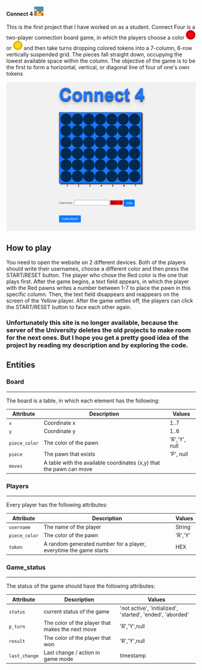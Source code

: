 #### Connect 4 ![alte text](https://github.com/Thanasis-Traitsis/Connect_4/blob/main/img/icon2.png)
This is the first project that I have worked on as a student. Connect Four is a two-player connection board game, in which the players choose a color ![alte text](https://github.com/Thanasis-Traitsis/Connect_4/blob/main/img/RP2.png) or ![alte text](https://github.com/Thanasis-Traitsis/Connect_4/blob/main/img/YP2.png) and then take turns dropping colored tokens into a 7-column, 6-row vertically suspended grid. The pieces fall straight down, occupying the lowest available space within the column. The objective of the game is to be the first to form a horizontal, vertical, or diagonal line of four of one's own tokens

![alte text](https://github.com/Thanasis-Traitsis/Connect_4/blob/main/img/connect_4.png)

## How to play

You need to open the website on 2 different devices. Both of the players should write their usernames, choose a different color and then press the START/RESET button. The player who chose the Red color is the one that plays first. After the game begins, a text field appears, in which the player with the Red pawns writes a number between 1-7 to place the pawn in this specific column. Then, the text field disappears and reappears on the screen of the Yellow player.
After the game settles off, the players can click the START/RESET button to face each other again.

### Unfortunately this site is no longer available, because the server of the University deletes the old projects to make room for the next ones. But I hope you get a pretty good idea of the project by reading my description and by exploring the code.

## Entities

### Board
---------

The board is a table, in which each element has the following:


| Attribute                | Description                                  | Values                              |
| ------------------------ | -------------------------------------------- | ----------------------------------- |
| `x`                      | Coordinate x                                 | 1..7                                |
| `y`                      | Coordinate y                                 | 1..6                                |
| `piece_color`            | The color of the pawn                        | 'R','Y', null                       |
| `piece`                  | The pawn that exists                         | 'P', null                           |
| `moves`                  | A table with the available coordinates (x,y) that the pawn can move |   |


### Players
---------

Every player has the following attributes:


| Attribute                | Description                                  | Values                              |
| ------------------------ | -------------------------------------------- | ----------------------------------- |
| `username`               | The name of the player                               | String                              |
| `piece_color`            | The color of the pawn               | 'R','Y'                             |
| `token  `                | A random generated number for a player, everytime the game starts | HEX |


### Game_status
---------

The status of the game should have the following attributes:


| Attribute                | Description                                  | Values                              |
| ------------------------ | -------------------------------------------- | ----------------------------------- |
| `status  `               | current status of the game            | 'not active', 'initialized', 'started', 'ended', 'aborded'     |
| `p_turn`                 | The color of the player that makes the next move      | 'R','Y',null                              |
| `result`                 | The color of the player that won |'R','Y',null                              |
| `last_change`            | Last change / action in game mode        | timestamp |
